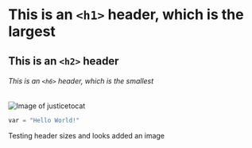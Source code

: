 # This is an `<h1>` header, which is the largest
## This is an `<h2>` header
###### This is an `<h6>` header, which is the smallest

![Image of justicetocat](https://octodex.github.com/images/justicetocat.jpg)


``` python
var = "Hello World!"
```

Testing header sizes and looks
added an image
